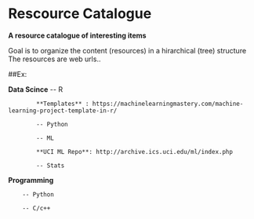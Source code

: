 # Rescource Catalogue
**A resource catalogue of interesting items**

Goal is to organize the content (resources) in a  hirarchical (tree) structure The resources are web urls.. 

##Ex: 

**Data Scince**
            -- R

            **Templates** : https://machinelearningmastery.com/machine-learning-project-template-in-r/

            -- Python 

            -- ML 

            **UCI ML Repo**: http://archive.ics.uci.edu/ml/index.php

            -- Stats 


**Programming**

        -- Python 

        -- C/c++ 
